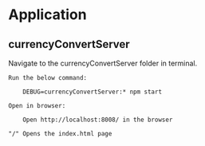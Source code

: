 # Application

## currencyConvertServer

Navigate to the currencyConvertServer folder in terminal.

    Run the below command:
    
        DEBUG=currencyConvertServer:* npm start

    Open in browser:
    
        Open http://localhost:8008/ in the browser

    "/" Opens the index.html page
